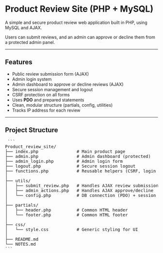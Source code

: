 # Product Review Site (PHP + MySQL)

A simple and secure product review web application built in PHP, using MySQL and AJAX.

Users can submit reviews, and an admin can approve or decline them from a protected admin panel.

---

## Features

- Public review submission form (AJAX)
- Admin login system
- Admin dashboard to approve or decline reviews (AJAX)
- Secure session management and logout
- CSRF protection on all forms
- Uses **PDO** and prepared statements
- Clean, modular structure (partials, config, utilities)
- Tracks IP address for each review

---

## Project Structure

<pre> ```
Product_review_site/
├── index.php               # Main product page
├── admin.php               # Admin dashboard (protected)
├── admin_login.php         # Admin login form
├── logout.php              # Secure session logout
├── functions.php           # Reusable helpers (CSRF, login check)
│
├── utils/
│   ├── submit_review.php   # Handles AJAX review submissions
│   ├── admin_actions.php   # Handles AJAX approve/decline
│   └── config.php          # DB connection (PDO) + session start
│
├── partials/
│   ├── header.php          # Common HTML header
│   └── footer.php          # Common HTML footer
│
├── css/
│   └── style.css           # Generic styling for UI
│
├── README.md
└── NOTES.md
``` </pre>
